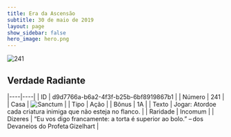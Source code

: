 ```yaml
---
title: Era da Ascensão
subtitle: 30 de maio de 2019
layout: page
show_sidebar: false
hero_image: hero.png
---
```


![241](https://cdn.keyforgegame.com/media/card_front/pt/435_241_3VPR5JXP78M9_pt.png)

## Verdade Radiante

|----|----|
| ID | d9d7766a-b6a2-4f3f-b25b-6bf8919867b1 |
| Número | 241 |
| Casa | ![Sanctum](https://archonarcana.com/images/thumb/c/c7/Sanctum.png/22px-Sanctum.png "Santuário") |
| Tipo | Ação |
| Bônus | 1A |
| Texto | Jogar: Atordoe cada criatura inimiga que não esteja no flanco. |
| Raridade | Incomum |
| Dizeres | “Eu vos digo francamente: a torta é superior ao bolo.”  – dos Devaneios do Profeta Gizelhart |
